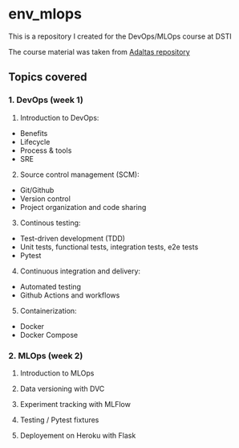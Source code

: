 # env_mlops

This is a repository I created for the DevOps/MLOps course at DSTI

The course material was taken from [Adaltas repository](https://github.com/adaltas/dsti-mlops-2022-spring)

## Topics covered


### 1. DevOps (week 1)

1. Introduction to DevOps: 
* Benefits
* Lifecycle
* Process & tools
* SRE

2. Source control management (SCM):
* Git/Github
* Version control
* Project organization and code sharing

3. Continous testing: 
* Test-driven development (TDD)
* Unit tests, functional tests, integration tests, e2e tests
* Pytest

4. Continuous integration and delivery: 
* Automated testing
* Github Actions and workflows

5. Containerization: 
* Docker
* Docker Compose


### 2. MLOps (week 2)

1. Introduction to MLOps

2. Data versioning with DVC

3. Experiment tracking with MLFlow

4. Testing / Pytest fixtures

5. Deployement on Heroku with Flask
